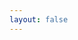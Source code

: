 ```yaml
---
layout: false
---
```


<script setup>
import Playground from './components/Playground.vue';
</script>

<Playground />
